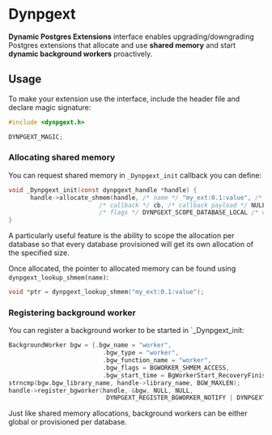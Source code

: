 # Dynpgext

**Dynamic Postgres Extensions** interface enables upgrading/downgrading Postgres extensions that allocate and use **shared memory** and start
**dynamic background workers** proactively.

## Usage

To make your extension use the interface, include the header file and declare magic signature:

```c
#include <dynpgext.h>

DYNPGEXT_MAGIC;
```

### Allocating shared memory

You can request shared memory in `_Dynpgext_init` callback you can define:

```c
void _Dynpgext_init(const dynpgext_handle *handle) {
      handle->allocate_shmem(handle, /* name */ "my_ext:0.1:value", /* size */ 1024,
                         /* callback */ cb, /* callback payload */ NULL,
                         /* flags */ DYNPGEXT_SCOPE_DATABASE_LOCAL /* or DYNPGEXT_SCOPE_GLOBAL */);
}
```

A particularly useful feature is the ability to scope the allocation per
database so that every database provisioned will get its own allocation of the
specified size.

Once allocated, the pointer to allocated memory can be found using `dynpgext_lookup_shmem(name)`:

```c
void *ptr = dynpgext_lookup_shmem("my_ext:0.1:value");
```

### Registering background worker

You can register a background worker to be started in `_Dynpgext_init:

```c
BackgroundWorker bgw = {.bgw_name = "worker",
                          .bgw_type = "worker",
                          .bgw_function_name = "worker",
                          .bgw_flags = BGWORKER_SHMEM_ACCESS,
                          .bgw_start_time = BgWorkerStart_RecoveryFinished};
strncmp(bgw.bgw_library_name, handle->library_name, BGW_MAXLEN);
handle->register_bgworker(handle, &bgw, NULL, NULL,
                           DYNPGEXT_REGISTER_BGWORKER_NOTIFY | DYNPGEXT_SCOPE_GLOBAL /* can also take DYNPGEXT_SCOPE_DATABASE_LOCAL */);
```

Just like shared memory allocations, background workers can be either global or provisioned per database.